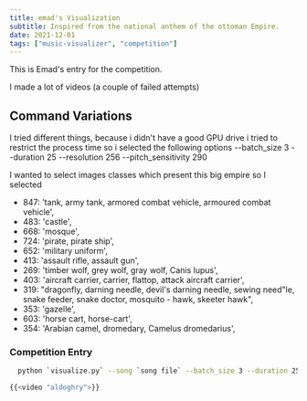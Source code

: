 ```yaml
---
title: emad's Visualization
subtitle: Inspired from the national anthem of the ottoman Empire.
date: 2021-12-01
tags: ["music-visualizer", "competition"]
---
```


This is Emad's entry for the competition.

I made a lot of videos (a couple of failed attempts)

## Command Variations

I tried different things, because i didn't have a good GPU drive i tried to restrict the process time so i selected the following options --batch_size 3 
--duration 25 
--resolution 256 
--pitch_sensitivity 290

I wanted to select images classes which present this big empire so I selected
- 847: 'tank, army tank, armored combat vehicle, armoured combat vehicle',
- 483: 'castle',
- 668: 'mosque',
- 724: 'pirate, pirate ship',
- 652: 'military uniform',
- 413: 'assault rifle, assault gun',
- 269: 'timber wolf, grey wolf, gray wolf, Canis lupus',
- 403: 'aircraft carrier, carrier, flattop, attack aircraft carrier',
- 319: "dragonfly, darning needle, devil's darning needle, sewing need"le, snake feeder, snake doctor, mosquito - hawk, skeeter hawk",
- 353: 'gazelle',
- 603: 'horse cart, horse-cart',
- 354: 'Arabian camel, dromedary, Camelus dromedarius',


### Competition Entry 

```bash
  python `visualize.py` --song `song file` --batch_size 3 --duration 25 --resolution 256 --pitch_sensitivity 290 --classes 847 483 668 724 652 413 269 403 319 353 603 354 --jitter 1 --output_file Emad_Aldoghry

{{<video "aldoghry">}}
```

